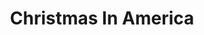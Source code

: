 ---
attached_collection: collections/xmas-in-america.md
attached_link: 
block_aspect_ratio: aspect-8-5x11
blog_block_cover: https://d1sf55qlb7p6hz.cloudfront.net/blog_xmaspress-24b.jpg
blog_header: 
caption: Holiday Season Feature and Interview Roundup 
content: >-
  Last week I started to see Christmas lights find their way back on to
  residential homes as a sign of cheer and hope amid the pandemic. I liked the
  idea of "Merry quarantine." [**_Christmas In America: Happy Birthday,
  Jesus_**](https://jesserieser.com/projects/christmas-in-america/) at the core
  is about the annual escape and a unifying event by way of nostalgic ritual. A
  reoccurring comfort where many find joy in the exercise of looking forward
  coupled with memories of holidays past. Similar to now- we stay patient and
  too search for solace in looking both to the future and past.


  Selected features are as follows:  

  1-5: _Chaeg Issue 52_. South Korea  

  6-7: _Wings Magazine_. Germany  

  8:    _Geo Magazine_. Germany  

  9:    _Amtrak the National._ USA
date: 
news_category:
  - Press
theme_color: "#FF0000"
title: Christmas In America
seo:
  meta_description: 
  meta_title: 
post_blocks:
  - _bookshop_name: posts/media-row-start
    row_alignment: between
  - _bookshop_name: posts/media-element-static
    caption: 
    image: https://d1sf55qlb7p6hz.cloudfront.net/blog_xmaspress-24.jpg
    width: '33'
  - _bookshop_name: posts/media-element-static
    caption: 
    image: https://d1sf55qlb7p6hz.cloudfront.net/blog_xmaspress-25.jpg
    width: '66'
  - _bookshop_name: posts/media-row-static
  - _bookshop_name: posts/media-element-static
    caption: 
    image: https://d1sf55qlb7p6hz.cloudfront.net/blog_xmaspress-26.jpg
    width: '33'
  - _bookshop_name: posts/media-element-static
    caption: 
    image: https://d1sf55qlb7p6hz.cloudfront.net/blog_xmaspress-27.jpg
    width: '33'
  - _bookshop_name: posts/media-element-static
    caption: 
    image: https://d1sf55qlb7p6hz.cloudfront.net/blog_xmaspress-28.jpg
    width: '33'
  - _bookshop_name: posts/media-row-static
  - _bookshop_name: posts/media-element-static
    caption: 
    image: https://d1sf55qlb7p6hz.cloudfront.net/blog_xmaspress-6.jpg
    width: '33'
  - _bookshop_name: posts/media-element-static
    caption: 
    image: https://d1sf55qlb7p6hz.cloudfront.net/blog_xmaspress-7.jpg
    width: '66'
  - _bookshop_name: posts/media-row-static
  - _bookshop_name: posts/media-element-static
    caption: 
    image: https://d1sf55qlb7p6hz.cloudfront.net/blog_xmaspress-8.jpg
    width: '100'
  - _bookshop_name: posts/media-row-static
  - _bookshop_name: posts/media-element-static
    caption: 
    image: https://d1sf55qlb7p6hz.cloudfront.net/blog_xmaspress-9.jpg
    width: '100'
  - _bookshop_name: posts/media-row-end
blog_slider:
  - _bookshop_name: posts/media-element-url
    image: https://d1sf55qlb7p6hz.cloudfront.net/blog_xmaspress-1b.jpg-url
  - _bookshop_name: posts/media-element-url
    image: https://d1sf55qlb7p6hz.cloudfront.net/blog_xmaspress-2.jpg-url
  - _bookshop_name: posts/media-element-url
    image: https://d1sf55qlb7p6hz.cloudfront.net/blog_xmaspress-3.jpg-url
  - _bookshop_name: posts/media-element-url
    image: https://d1sf55qlb7p6hz.cloudfront.net/blog_xmaspress-4.jpg-url
  - _bookshop_name: posts/media-element-url
    image: https://d1sf55qlb7p6hz.cloudfront.net/blog_xmaspress-5.jpg-url
---